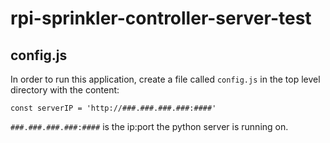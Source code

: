 # rpi-sprinkler-controller-server-test

## config.js
In order to run this application, create a file called `config.js` in the top level directory with the content:

`const serverIP = 'http://###.###.###.###:####'`

`###.###.###.###:####` is the ip:port the python server is running on.
